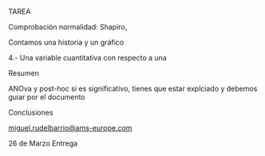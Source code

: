 
TAREA 


Comprobación normalidad: Shapiro, 

Contamos una historia y un gráfico



4.- Una variable cuantitativa con respecto a una 



Resumen



ANOva y post-hoc si es significativo, tienes que estar explciado y debemos guiar por el documento




Conclusiones



miguel.rudelbarrio@ams-europe.com

26 de Marzo Entrega






